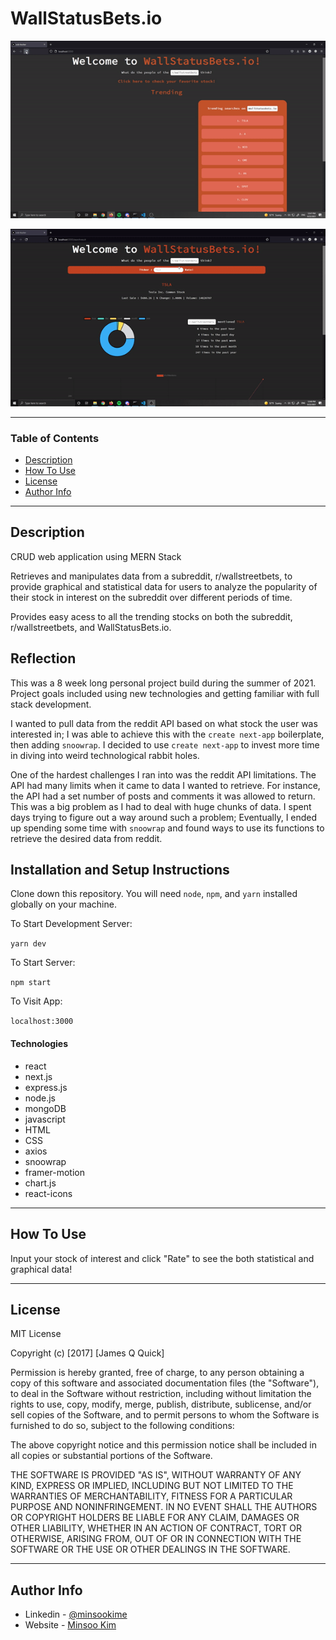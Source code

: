 # WallStatusBets.io

![Alt Text](/client/my-app/public/home.gif)

![Alt Text](/client/my-app/public/searchResult.gif)

---

### Table of Contents

- [Description](#description)
- [How To Use](#how-to-use)
- [License](#license)
- [Author Info](#author-info)

---

## Description

CRUD web application using MERN Stack

Retrieves and manipulates data from a subreddit, r/wallstreetbets, to provide graphical and statistical data for users to analyze the popularity of their stock in interest on the subreddit over different periods of time.

Provides easy acess to all the trending stocks on both the subreddit, r/wallstreetbets, and WallStatusBets.io.

## Reflection

This was a 8 week long personal project build during the summer of 2021. Project goals included using new technologies and getting familiar with full stack development.

I wanted to pull data from the reddit API based on what stock the user was interested in; I was able to achieve this with the ```create next-app``` boilerplate, then adding ```snoowrap```. I decided to use ```create next-app``` to invest more time in diving into weird technological rabbit holes.

One of the hardest challenges I ran into was the reddit API limitations. The API had many limits when it came to data I wanted to retrieve. For instance, the API had a set number of posts and comments it was allowed to return. This was a big problem as I had to deal with huge chunks of data. I spent days trying to figure out a way around such a problem; Eventually, I ended up spending some time with ```snoowrap``` and found ways to use its functions to retrieve the desired data from reddit.

## Installation and Setup Instructions

Clone down this repository. You will need ```node```, ```npm```, and ```yarn``` installed globally on your machine.

To Start Development Server:

```yarn dev```

To Start Server:

```npm start```

To Visit App:

```localhost:3000```

#### Technologies

- react
- next.js
- express.js
- node.js
- mongoDB
- javascript
- HTML
- CSS
- axios
- snoowrap
- framer-motion
- chart.js
- react-icons

---

## How To Use

Input your stock of interest and click "Rate" to see the both statistical and graphical data!

---

## License

MIT License

Copyright (c) [2017] [James Q Quick]

Permission is hereby granted, free of charge, to any person obtaining a copy
of this software and associated documentation files (the "Software"), to deal
in the Software without restriction, including without limitation the rights
to use, copy, modify, merge, publish, distribute, sublicense, and/or sell
copies of the Software, and to permit persons to whom the Software is
furnished to do so, subject to the following conditions:

The above copyright notice and this permission notice shall be included in all
copies or substantial portions of the Software.

THE SOFTWARE IS PROVIDED "AS IS", WITHOUT WARRANTY OF ANY KIND, EXPRESS OR
IMPLIED, INCLUDING BUT NOT LIMITED TO THE WARRANTIES OF MERCHANTABILITY,
FITNESS FOR A PARTICULAR PURPOSE AND NONINFRINGEMENT. IN NO EVENT SHALL THE
AUTHORS OR COPYRIGHT HOLDERS BE LIABLE FOR ANY CLAIM, DAMAGES OR OTHER
LIABILITY, WHETHER IN AN ACTION OF CONTRACT, TORT OR OTHERWISE, ARISING FROM,
OUT OF OR IN CONNECTION WITH THE SOFTWARE OR THE USE OR OTHER DEALINGS IN THE
SOFTWARE.

---

## Author Info

- Linkedin - [@minsookime](https://www.linkedin.com/in/minsookime/)
- Website - [Minsoo Kim](https://minsooerickim.github.io/)

